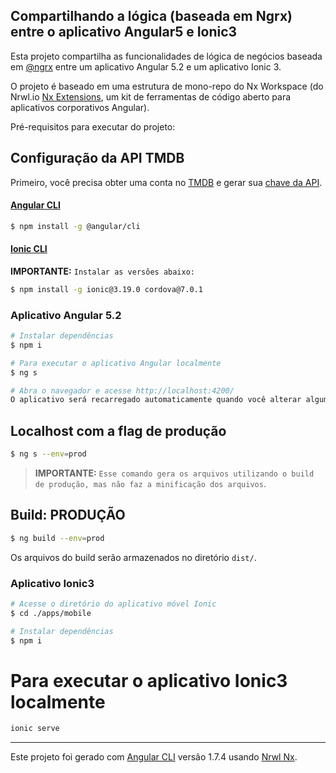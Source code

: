 
## Compartilhando a lógica (baseada em Ngrx) entre o aplicativo Angular5 e Ionic3

Esta projeto compartilha as funcionalidades de lógica de negócios baseada em [@ngrx](https://github.com/ngrx/platform) entre um aplicativo Angular 5.2 e um aplicativo Ionic 3.

O projeto é baseado em uma estrutura de mono-repo do Nx Workspace (do Nrwl.io [Nx Extensions](https://github.com/nrwl/nx), um kit de ferramentas de código aberto para aplicativos corporativos Angular).

Pré-requisitos para executar do projeto:

## Configuração da API TMDB
Primeiro, você precisa obter uma conta no [TMDB](https://www.themoviedb.org) e gerar sua [chave da API](https://www.themoviedb.org/faq/api).

#### [Angular CLI](https://cli.angular.io)
```sh
$ npm install -g @angular/cli
```
#### [Ionic CLI](http://ionicframework.com/docs/cli/)

**IMPORTANTE:** `Instalar as versões abaixo:`
```sh
$ npm install -g ionic@3.19.0 cordova@7.0.1
```

### Aplicativo Angular 5.2
```sh
# Instalar dependências
$ npm i
```

```sh
# Para executar o aplicativo Angular localmente
$ ng s 
```

```sh
# Abra o navegador e acesse http://localhost:4200/
O aplicativo será recarregado automaticamente quando você alterar algum arquivo.
```

## Localhost com a flag de produção

```sh
$ ng s --env=prod
```

> **IMPORTANTE:** `Esse comando gera os arquivos utilizando o build de produção, mas não faz a minificação dos arquivos`.

## Build: PRODUÇÃO

```sh
$ ng build --env=prod
```

Os arquivos do build serão armazenados no diretório `dist/`.


### Aplicativo Ionic3

```sh
# Acesse o diretório do aplicativo móvel Ionic
$ cd ./apps/mobile
```
```sh
# Instalar dependências
$ npm i
```
# Para executar o aplicativo Ionic3 localmente
```sh
ionic serve
```

---

Este projeto foi gerado com [Angular CLI](https://github.com/angular/angular-cli) versão 1.7.4 usando  [Nrwl Nx](https://nrwl.io/nx).

